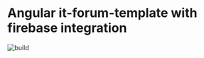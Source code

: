 # Angular it-forum-template with firebase integration

![build](https://travis-ci.org/Sly321/it-forum-template.svg?branch=master)
